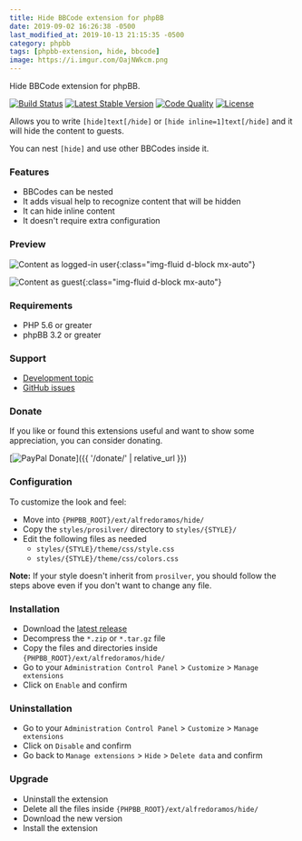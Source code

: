 ```yaml
---
title: Hide BBCode extension for phpBB
date: 2019-09-02 16:26:38 -0500
last_modified_at: 2019-10-13 21:15:35 -0500
category: phpbb
tags: [phpbb-extension, hide, bbcode]
image: https://i.imgur.com/OajNWkcm.png
---
```

Hide BBCode extension for phpBB.

[![Build Status](https://img.shields.io/travis/AlfredoRamos/phpbb-ext-hide.svg?style=flat-square)](https://travis-ci.org/AlfredoRamos/phpbb-ext-hide)
[![Latest Stable Version](https://img.shields.io/github/tag/AlfredoRamos/phpbb-ext-hide.svg?label=stable&style=flat-square)](https://github.com/AlfredoRamos/phpbb-ext-hide/releases)
[![Code Quality](https://img.shields.io/codacy/grade/c2388e8b347f41ab87213a0d9b72f2a9.svg?style=flat-square)](https://app.codacy.com/app/AlfredoRamos/phpbb-ext-hide)
[![License](https://img.shields.io/github/license/AlfredoRamos/phpbb-ext-hide.svg?style=flat-square)](https://raw.githubusercontent.com/AlfredoRamos/phpbb-ext-hide/master/license.txt)

Allows you to write `[hide]text[/hide]` or `[hide inline=1]text[/hide]` and it will hide the content to guests.

You can nest `[hide]` and use other BBCodes inside it.

<!-- more -->
### Features

- BBCodes can be nested
- It adds visual help to recognize content that will be hidden
- It can hide inline content
- It doesn't require extra configuration

### Preview

![Content as logged-in user](https://i.imgur.com/OajNWkc.png){:class="img-fluid d-block mx-auto"}

![Content as guest](https://i.imgur.com/xDbK3oU.png){:class="img-fluid d-block mx-auto"}

### Requirements

- PHP 5.6 or greater
- phpBB 3.2 or greater

### Support

- [Development topic](https://www.phpbb-es.com/foro/viewtopic.php?t=42374)
- [GitHub issues](https://github.com/AlfredoRamos/phpbb-ext-hide/issues)

### Donate

If you like or found this extensions useful and want to show some appreciation, you can consider donating.

[![PayPal Donate](https://www.paypalobjects.com/en_US/i/btn/btn_donateCC_LG.gif)]({{ '/donate/' | relative_url }})

### Configuration

To customize the look and feel:

- Move into `{PHPBB_ROOT}/ext/alfredoramos/hide/`
- Copy the `styles/prosilver/` directory to `styles/{STYLE}/`
- Edit the following files as needed
	- `styles/{STYLE}/theme/css/style.css`
	- `styles/{STYLE}/theme/css/colors.css`

**Note:** If your style doesn't inherit from `prosilver`, you should follow the steps above even if you don't want to change any file.

### Installation

- Download the [latest release](https://github.com/AlfredoRamos/phpbb-ext-hide/releases)
- Decompress the `*.zip` or `*.tar.gz` file
- Copy the files and directories inside `{PHPBB_ROOT}/ext/alfredoramos/hide/`
- Go to your `Administration Control Panel` > `Customize` > `Manage extensions`
- Click on `Enable` and confirm

### Uninstallation

- Go to your `Administration Control Panel` > `Customize` > `Manage extensions`
- Click on `Disable` and confirm
- Go back to `Manage extensions` > `Hide` > `Delete data` and confirm

### Upgrade

- Uninstall the extension
- Delete all the files inside `{PHPBB_ROOT}/ext/alfredoramos/hide/`
- Download the new version
- Install the extension
